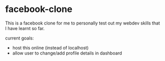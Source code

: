 # facebook-clone
This is a facebook clone for me to personally test out my webdev skills that I have learnt so far. 

current goals:
- host this online (instead of localhost)
- allow user to change/add profile details in dashboard
